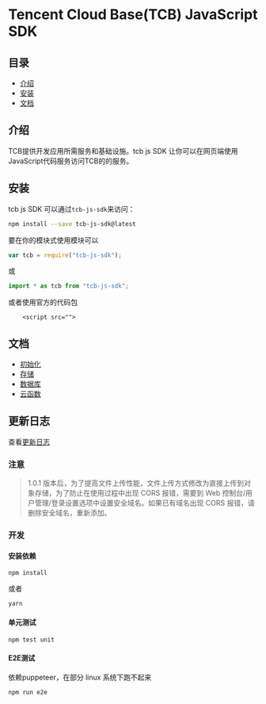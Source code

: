 # Tencent Cloud Base(TCB) JavaScript SDK

## 目录
* [介绍](#介绍)
* [安装](#安装)
* [文档](#文档)


## 介绍
TCB提供开发应用所需服务和基础设施。tcb js SDK 让你可以在网页端使用JavaScript代码服务访问TCB的的服务。

## 安装
tcb js SDK 可以通过`tcb-js-sdk`来访问：
```bash
npm install --save tcb-js-sdk@latest
```

要在你的模块式使用模块可以
```js
var tcb = require("tcb-js-sdk");
```
或
```js
import * as tcb from "tcb-js-sdk";
```

或者使用官方的代码包
```
    <script src="">
```

## 文档
* [初始化](docs/initialization.md)
* [存储](docs/storage.md)
* [数据库](docs/database.md)
* [云函数](docs/functions.md)

## 更新日志

查看[更新日志](./changelog.md)


### 注意

> 1.0.1 版本后，为了提高文件上传性能，文件上传方式修改为直接上传到对象存储，为了防止在使用过程中出现 CORS 报错，需要到 Web 控制台/用户管理/登录设置选项中设置安全域名。如果已有域名出现 CORS 报错，请删除安全域名，重新添加。


### 开发

#### 安装依赖

```
npm install
```
或者

```
yarn
```

#### 单元测试

```
npm test unit
```

#### E2E测试

依赖puppeteer，在部分 linux 系统下跑不起来

```
npm run e2e
```